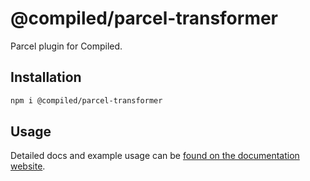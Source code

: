 # @compiled/parcel-transformer

Parcel plugin for Compiled.

## Installation

```bash
npm i @compiled/parcel-transformer
```

## Usage

Detailed docs and example usage can be [found on the documentation website](https://compiledcssinjs.com/docs/pkg-parcel-transformer).
